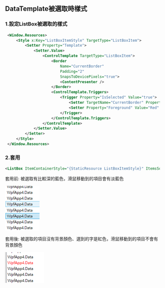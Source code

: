 ## DataTemplate被選取時樣式

### 1.設定ListBox被選取的樣式
```xml
 <Window.Resources>
     <Style x:Key="ListBoxItemStyle" TargetType="ListBoxItem">
         <Setter Property="Template">
             <Setter.Value>
                 <ControlTemplate TargetType="ListBoxItem">
                     <Border
                         Name="CurrentBorder"
                         Padding="2"
                         SnapsToDevicePixels="true">
                         <ContentPresenter />
                     </Border>
                     <ControlTemplate.Triggers>
                         <Trigger Property="IsSelected" Value="true">
                             <Setter TargetName="CurrentBorder" Property="Background" Value="Transparent" />
                             <Setter Property="Foreground" Value="Red" />
                         </Trigger>
                     </ControlTemplate.Triggers>
                 </ControlTemplate>
             </Setter.Value>
         </Setter>
     </Style>
 </Window.Resources>
```

### 2.套用
```xml
<ListBox ItemContainerStyle="{StaticResource ListBoxItemStyle}" ItemsSource="{Binding Data}" />
```

套用前: 被選取有比較深的藍色，滑鼠移動到的項目會有淡藍色

![Result](WPF-DataTemplateStyle/Before.png)

套用後: 被選取的項目沒有背景顏色、選到的字是紅色，滑鼠移動到的項目不會有背景顏色

![Result](WPF-DataTemplateStyle/After.png)